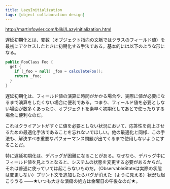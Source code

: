 ```yaml
---
title: LazyInitialization
tags: [object collaboration design]
---
```


http://martinfowler.com/bliki/LazyInitialization.html

遅延初期化とは、変数（オブジェクト指向の文脈ではクラスのフィールド値）を最初にアクセスしたときに初期化する手法である。基本的には以下のような形になる。

```java
public FooClass Foo {
  get {
    if (_foo = null) _foo = calculateFoo();
    return _foo;
  }
}
```

遅延初期化は、フィールド値の演算に時間がかかる場合や、実際に値が必要になるまで演算をしたくない場合に便利である。つまり、フィールド値を必要としない場面が数多くあったり、オブジェクトを素早く初期化してあとで使ったりする場合に便利なのだ。

これはクライアントがすぐに値を必要としない状況において、応答性を向上させるための最適化手法であることを忘れないでほしい。他の最適化と同様、この手法も、解決すべき重要なパフォーマンス問題が出てくるまで使用しないようにすることだ。

特に遅延初期化は、デバッグが困難になることがある。なぜなら、デバッグ中にフィールド値を見ようとなると、システムの状態を変更する必要があるからだ。それは普通に使っていては起こらないものだ。（ObservableStateは実際の状態は変更しない）プリント文を追加したらバグが消えた（ように見える）状況も起こりうる ——★いつも大きな潰瘍の処方は金曜日の午後なのだ★。
